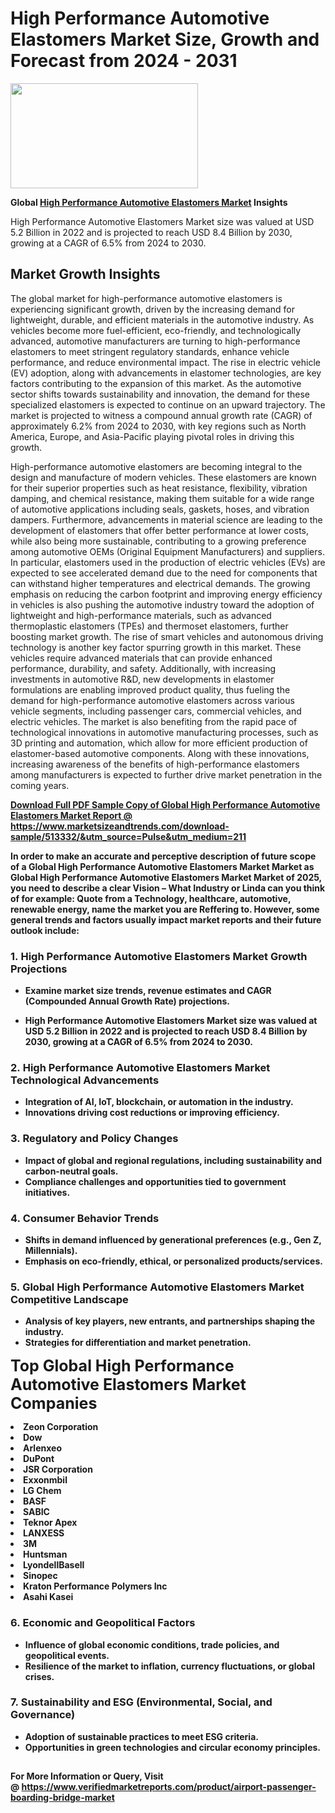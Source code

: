 <H1>High Performance Automotive Elastomers Market Size, Growth and Forecast from 2024 - 2031</H1><img class="aligncenter size-medium wp-image-584254" src="https://thirdeyenews.in/wp-content/uploads/2024/09/Global-Market-Research-300x168.jpeg" alt="" width="300" height="168" /><p><strong>Global&nbsp;<a href="https://www.marketsizeandtrends.com/download-sample/513332/&amp;utm_source=Pulse&amp;utm_medium=211">High Performance Automotive Elastomers Market</a> Insights</strong></p><p>High Performance Automotive Elastomers Market size was valued at USD 5.2 Billion in 2022 and is projected to reach USD 8.4 Billion by 2030, growing at a CAGR of 6.5% from 2024 to 2030.</p><p><h2>Market Growth Insights</h2> <p>The global market for high-performance automotive elastomers is experiencing significant growth, driven by the increasing demand for lightweight, durable, and efficient materials in the automotive industry. As vehicles become more fuel-efficient, eco-friendly, and technologically advanced, automotive manufacturers are turning to high-performance elastomers to meet stringent regulatory standards, enhance vehicle performance, and reduce environmental impact. The rise in electric vehicle (EV) adoption, along with advancements in elastomer technologies, are key factors contributing to the expansion of this market. As the automotive sector shifts towards sustainability and innovation, the demand for these specialized elastomers is expected to continue on an upward trajectory. The market is projected to witness a compound annual growth rate (CAGR) of approximately 6.2% from 2024 to 2030, with key regions such as North America, Europe, and Asia-Pacific playing pivotal roles in driving this growth.</p> <p><strong><a href="#"></a></strong></p> <p>High-performance automotive elastomers are becoming integral to the design and manufacture of modern vehicles. These elastomers are known for their superior properties such as heat resistance, flexibility, vibration damping, and chemical resistance, making them suitable for a wide range of automotive applications including seals, gaskets, hoses, and vibration dampers. Furthermore, advancements in material science are leading to the development of elastomers that offer better performance at lower costs, while also being more sustainable, contributing to a growing preference among automotive OEMs (Original Equipment Manufacturers) and suppliers. In particular, elastomers used in the production of electric vehicles (EVs) are expected to see accelerated demand due to the need for components that can withstand higher temperatures and electrical demands. The growing emphasis on reducing the carbon footprint and improving energy efficiency in vehicles is also pushing the automotive industry toward the adoption of lightweight and high-performance materials, such as advanced thermoplastic elastomers (TPEs) and thermoset elastomers, further boosting market growth. The rise of smart vehicles and autonomous driving technology is another key factor spurring growth in this market. These vehicles require advanced materials that can provide enhanced performance, durability, and safety. Additionally, with increasing investments in automotive R&D, new developments in elastomer formulations are enabling improved product quality, thus fueling the demand for high-performance automotive elastomers across various vehicle segments, including passenger cars, commercial vehicles, and electric vehicles. The market is also benefiting from the rapid pace of technological innovations in automotive manufacturing processes, such as 3D printing and automation, which allow for more efficient production of elastomer-based automotive components. Along with these innovations, increasing awareness of the benefits of high-performance elastomers among manufacturers is expected to further drive market penetration in the coming years.</p> <p><strong><a href="#"></p><p><span class=""><strong>Download Full PDF Sample Copy of Global High Performance Automotive Elastomers Market Report</strong> @ <a href="https://www.marketsizeandtrends.com/download-sample/513332/&amp;utm_source=Pulse&amp;utm_medium=211" target="_blank">https://www.marketsizeandtrends.com/download-sample/513332/&amp;utm_source=Pulse&amp;utm_medium=211</a></span></p><p>In order to make an accurate and perceptive description of future scope of a Global&nbsp;High Performance Automotive Elastomers Market Market as Global&nbsp;High Performance Automotive Elastomers Market Market of 2025, you need to describe a clear Vision &ndash; What Industry or Linda can you think of for example: Quote from a Technology, healthcare, automotive, renewable energy, name the market you are Reffering to. However, some general trends and factors usually impact market reports and their future outlook include:</p><h3>1.&nbsp;<strong>High Performance Automotive Elastomers Market Growth Projections</strong></h3><ul><li>Examine market size trends, revenue estimates and CAGR (Compounded Annual Growth Rate) projections.</li><li><p>High Performance Automotive Elastomers Market size was valued at USD 5.2 Billion in 2022 and is projected to reach USD 8.4 Billion by 2030, growing at a CAGR of 6.5% from 2024 to 2030.</p></li></ul><h3>2.&nbsp;<strong>High Performance Automotive Elastomers Market Technological Advancements</strong></h3><ul><li>Integration of AI, IoT, blockchain, or automation in the industry.</li><li>Innovations driving cost reductions or improving efficiency.</li></ul><h3>3.&nbsp;<strong>Regulatory and Policy Changes</strong></h3><ul><li>Impact of global and regional regulations, including sustainability and carbon-neutral goals.</li><li>Compliance challenges and opportunities tied to government initiatives.</li></ul><h3>4.&nbsp;<strong>Consumer Behavior Trends</strong></h3><ul><li>Shifts in demand influenced by generational preferences (e.g., Gen Z, Millennials).</li><li>Emphasis on eco-friendly, ethical, or personalized products/services.</li></ul><h3>5.&nbsp;<strong>Global High Performance Automotive Elastomers Market Competitive Landscape</strong></h3><ul><li>Analysis of key players, new entrants, and partnerships shaping the industry.</li><li>Strategies for differentiation and market penetration.</li></ul><p data-pm-slice="1 1 []"><span style="color: inherit; font-family: inherit; font-size: 25px;">Top Global High Performance Automotive Elastomers Market Companies</span></p><div class="" data-test-id=""><p><li>Zeon Corporation</li><li> Dow</li><li> Arlenxeo</li><li> DuPont</li><li> JSR Corporation</li><li> Exxonmbil</li><li> LG Chem</li><li> BASF</li><li> SABIC</li><li> Teknor Apex</li><li> LANXESS</li><li> 3M</li><li> Huntsman</li><li> LyondellBasell</li><li> Sinopec</li><li> Kraton Performance Polymers Inc</li><li> Asahi Kasei</li></p></div><h3>6.&nbsp;<strong>Economic and Geopolitical Factors</strong></h3><ul><li>Influence of global economic conditions, trade policies, and geopolitical events.</li><li>Resilience of the market to inflation, currency fluctuations, or global crises.</li></ul><h3>7.&nbsp;<strong>Sustainability and ESG (Environmental, Social, and Governance)</strong></h3><ul><li>Adoption of sustainable practices to meet ESG criteria.</li><li>Opportunities in green technologies and circular economy principles.</li></ul><h2><strong style="font-size: 14px;">For More Information or Query, Visit @&nbsp;</strong><a style="background-color: #ffffff; font-size: 14px;" href="https://www.marketsizeandtrends.com/report/high-performance-automotive-elastomers-market/" target="_blank">https://www.verifiedmarketreports.com/product/airport-passenger-boarding-bridge-market</a></h2>
